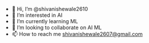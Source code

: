 - 👋 Hi, I’m @shivanishewale2610
- 👀 I’m interested in AI
- 🌱 I’m currently learning ML 
- 💞️ I’m looking to collaborate on AI ML
- 📫 How to reach me shivanishewale2607@gmail.com

<!---
shivanishewale2610/shivanishewale2610 is a ✨ special ✨ repository because its `README.md` (this file) appears on your GitHub profile.
You can click the Preview link to take a look at your changes.
--->
